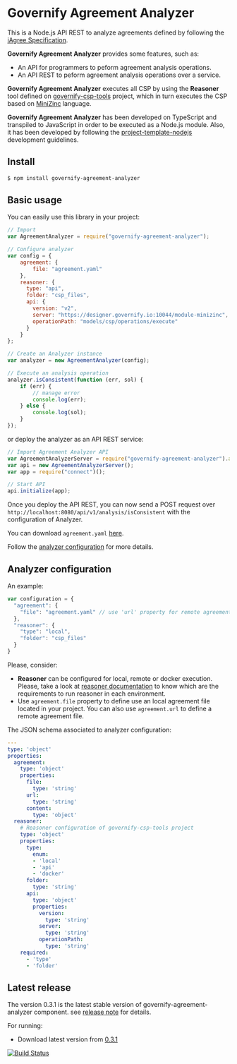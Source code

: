 # Governify Agreement Analyzer
This is a Node.js API REST to analyze agreements defined by following the [iAgree Specification](http://iagree.specs.governify.io/Specification/).

**Governify Agreement Analyzer** provides some features, such as:
 - An API for programmers to peform agreement analysis operations.
 - An API REST to peform agreement analysis operations over a service.

**Governify Agreement Analyzer** executes all CSP by using the **Reasoner** tool defined on [governify-csp-tools](https://github.com/isa-group/governify-csp-tools) project, which in turn executes the CSP based on [MiniZinc](http://www.minizinc.org/) language.

**Governify Agreement Analyzer** has been developed on TypeScript and transpiled to JavaScript in order to be
executed as a Node.js module. Also, it has been developed by following the [project-template-nodejs](https://github.com/isa-group/project-template-nodejs) development guidelines.

## Install
```bash
$ npm install governify-agreement-analyzer
```

## Basic usage
You can easily use this library in your project:
```javascript
// Import
var AgreementAnalyzer = require("governify-agreement-analyzer");

// Configure analyzer
var config = {
    agreement: {
        file: "agreement.yaml"
    },
    reasoner: {
      type: "api",
      folder: "csp_files",
      api: {
        version: "v2",
        server: "https://designer.governify.io:10044/module-minizinc",
        operationPath: "models/csp/operations/execute"
      }
    }
};

// Create an Analyzer instance
var analyzer = new AgreementAnalyzer(config);

// Execute an analysis operation
analyzer.isConsistent(function (err, sol) {
    if (err) {
        // manage error
        console.log(err);
    } else {
        console.log(sol);
    }
});
```
or deploy the analyzer as an API REST service:
```javascript
// Import Agreement Analyzer API
var AgreementAnalyzerServer = require("governify-agreement-analyzer").api;
var api = new AgreementAnalyzerServer();
var app = require("connect")();

// Start API
api.initialize(app);
```
Once you deploy the API REST, you can now send a POST request over `http://localhost:8080/api/v1/analysis/isConsistent` with the configuration of Analyzer.

You can download `agreement.yaml` [here]().

Follow the [analyzer configuration](#analyzer-configuration) for more details.

## Analyzer configuration
An example:
```javascript
var configuration = { 
  "agreement": {
    "file": "agreement.yaml" // use 'url' property for remote agreements 
  },
  "reasoner": {
    "type": "local",
    "folder": "csp_files"
  }
}
```

Please, consider:
  - **Reasoner** can be configured for local, remote or docker execution. Please, take a look at [reasoner documentation](https://github.com/isa-group/governify-csp-tools#reasoner-configuration) to know which are the requirements to run reasoner in each environment.
  - Use `agreement.file` property to define use an local agreement file located in your project. You can also use `agreement.url` to define a remote agreement file.

The JSON schema associated to analyzer configuration:
```yaml
---
type: 'object'
properties:
  agreement:
    type: 'object'
    properties:
      file:
        type: 'string'
      url: 
        type: 'string'
      content: 
        type: 'object'
  reasoner:
    # Reasoner configuration of governify-csp-tools project
    type: 'object'
    properties:
      type:
        enum:
        - 'local'
        - 'api'
        - 'docker'
      folder:
        type: 'string' 
      api:
        type: 'object'
        properties:
          version:
            type: 'string'
          server:
            type: 'string'
          operationPath:
            type: 'string'
    required:
      - 'type'
      - 'folder'
```

## Latest release

The version 0.3.1 is the latest stable version of governify-agreement-analyzer component.
see [release note](http://github.com/isa-group/governify-agreement-analyzer/releases/tag/0.3.1) for details.

For running:

- Download latest version from [0.3.1](http://github.com/isa-group/governify-agreement-analyzer/releases/tag/0.3.1)

[![Build Status](https://travis-ci.org/isa-group/governify-agreement-analyzer.svg?branch=master)](https://travis-ci.org/http://github.com/isa-group/governify-agreement-analyzer)
